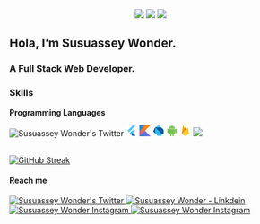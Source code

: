 <!-- ![my_image](https://user-images.githubusercontent.com/31560385/125445360-3e8114f6-5193-47ec-a7a6-652fe34cbd11.jpg) -->
<div align="center">
<img src="https://user-images.githubusercontent.com/31560385/125456984-bcf140e5-782f-486a-a539-2d4935b8ca00.jpg" height="350px" />
<img src="https://user-images.githubusercontent.com/31560385/125455812-b2ff944e-776a-4b86-b44e-7c52e841834d.jpg" height="350px" />
<img src="https://user-images.githubusercontent.com/31560385/125456989-b9159ff6-9f94-4015-a763-02f13c5f7f60.jpg" height="350px" />
<!--   ![my_image_2](https://user-images.githubusercontent.com/31560385/125455786-9638910d-7630-459f-b53e-2bc6c309568c.jpg) -->
<!-- ![my_image_1](https://user-images.githubusercontent.com/31560385/125455812-b2ff944e-776a-4b86-b44e-7c52e841834d.jpg) -->
  
<!-- ![my_image_3](https://user-images.githubusercontent.com/31560385/125456984-bcf140e5-782f-486a-a539-2d4935b8ca00.jpg) -->
<!-- ![my_image_4](https://user-images.githubusercontent.com/31560385/125456989-b9159ff6-9f94-4015-a763-02f13c5f7f60.jpg) -->


</div>

## Hola, I’m Susuassey Wonder.
### A Full Stack Web Developer.


### Skills

<div>
  <p><b>Programming Languages</b></p>
  <img height="60" alt="Susuassey Wonder's Twitter" src="https://cdn.jsdelivr.net/npm/simple-icons@v3/icons/php.svg" />
<code><img height="20" src="https://raw.githubusercontent.com/github/explore/80688e429a7d4ef2fca1e82350fe8e3517d3494d/topics/flutter/flutter.png"></code>
<code><img height="20" src="https://raw.githubusercontent.com/github/explore/80688e429a7d4ef2fca1e82350fe8e3517d3494d/topics/kotlin/kotlin.png"></code>
<code><img height="20" src="https://raw.githubusercontent.com/github/explore/80688e429a7d4ef2fca1e82350fe8e3517d3494d/topics/dart/dart.png"></code>
<code><img height="20" src="https://raw.githubusercontent.com/github/explore/80688e429a7d4ef2fca1e82350fe8e3517d3494d/topics/android/android.png"></code>
<code><img height="20" src="https://raw.githubusercontent.com/github/explore/80688e429a7d4ef2fca1e82350fe8e3517d3494d/topics/firebase/firebase.png"></code>
<code><img height="20" src="https://miro.medium.com/max/2048/1*6XgfDCVn81AYX68Xvd2I-g@2x.png"></code>
<br>
<br>
</div>


[![GitHub Streak](https://github-readme-streak-stats.herokuapp.com/?user=Marvrog&theme=neon-palenight)](https://git.io/streak-stats)


#### Reach me
<div>
  <a href="https://twitter.com/Mastermind_Prog?s=09">
  <img height="60" alt="Susuassey Wonder's Twitter" width="22px" src="https://cdn.jsdelivr.net/npm/simple-icons@v3/icons/twitter.svg" />
</a>
<a href="https://linkedin.com/in/susuassey-wonder-096a17178">
  <img height="60" alt="Susuassey Wonder - Linkdein" width="22px" src="https://cdn.jsdelivr.net/npm/simple-icons@v3/icons/linkedin.svg" />
</a>
<a href="https://m.facebook.com/wonder.susuassey?fref=nf">
  <img height="60" alt="Susuassey Wonder Instagram" width="22px" src="https://cdn.jsdelivr.net/npm/simple-icons@v3/icons/facebook.svg" />
  </a>
<a href="https://www.instagram.com/susuassey_wonder/">
  <img height="60" alt="Susuassey Wonder Instagram" width="22px" src="https://cdn.jsdelivr.net/npm/simple-icons@v3/icons/instagram.svg" />
</a>
<br>
</div>

<!--
**Marvrog/Marvrog** is a ✨ _special_ ✨ repository because its `README.md` (this file) appears on your GitHub profile.

Here are some ideas to get you started:

- 🔭 I’m currently working on ...
- 🌱 I’m currently learning ...
- 👯 I’m looking to collaborate on ...
- 🤔 I’m looking for help with ...
- 💬 Ask me about ...
- 📫 How to reach me: ...
- 😄 Pronouns: ...
- ⚡ Fun fact: ...
-->
